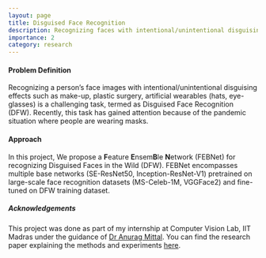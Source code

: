 ```yaml
---
layout: page
title: Disguised Face Recognition
description: Recognizing faces with intentional/unintentional disguising effects
importance: 2
category: research
---
```


#### Problem Definition
Recognizing a person’s face images with intentional/unintentional disguising effects such as make-up,
plastic surgery, artificial wearables (hats, eye-glasses) is a challenging task, termed as Disguised Face Recognition (DFW).
Recently, this task has gained attention because of the pandemic situation where people are wearing masks.  

#### Approach
In this project, We propose a **F**eature **E**nsem**B**le **N**etwork (FEBNet) for recognizing Disguised Faces in the
Wild (DFW). FEBNet encompasses multiple base networks (SE-ResNet50, Inception-ResNet-V1) pretrained on large-scale face recognition datasets (MS-Celeb-1M, VGGFace2)
and fine-tuned on DFW training dataset.

##### Acknowledgements
This project was done as part of my internship at Computer Vision Lab, IIT Madras under the guidance of [Dr Anurag Mittal](http://www.cse.iitm.ac.in/~amittal/). You can find the research paper explaining the methods and experiments <a href="/assets/pdf/febnet.pdf">here</a>.  